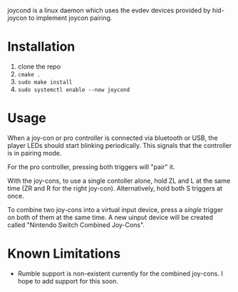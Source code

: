 joycond is a linux daemon which uses the evdev devices provided by hid-joycon to implement joycon pairing.

# Installation
1. clone the repo
2. `cmake .`
3. `sudo make install`
4. `sudo systemctl enable --now joycond`

# Usage
When a joy-con or pro controller is connected via bluetooth or USB, the player LEDs should start blinking periodically. This signals that the controller is in pairing mode.

For the pro controller, pressing both triggers will "pair" it.

With the joy-cons, to use a single contoller alone, hold ZL and L at the same time (ZR and R for the right joy-con). Alternatively, hold both S triggers at once.

To combine two joy-cons into a virtual input device, press a *single* trigger on both of them at the same time. A new uinput device will be created called "Nintendo Switch Combined Joy-Cons".

# Known Limitations
-  Rumble support is non-existent currently for the combined joy-cons. I hope to add support for this soon.
